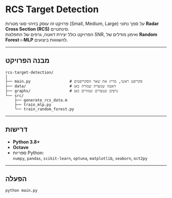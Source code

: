# RCS Target Detection

פרויקט זה עוסק בזיהוי סוגי מטרות (Small, Medium, Large) על סמך נתוני **Radar Cross Section (RCS)** סינתטיים.  
הפרויקט כולל יצירת דאטה, גרפים של התפלגות SNR, ואימון מודלים של **Random Forest** ו-**MLP** להשוואת ביצועים.

---
## מבנה הפרויקט
```
rcs-target-detection/
│
├── main.py                 # סקריפט ראשי, מריץ את שאר הסקריפטים
├── data/                   # דאטה שנוצרת שמורה כאן
├── graphs/                 # גרפים שנוצרים שמורים כאן
└── src/
    ├── generate_rcs_data.m 
    ├── train_mlp.py      
    └── train_random_forest.py 
```
---
## דרישות

- **Python 3.8+**  
- **Octave**  
- ספריות Python:  
  `numpy`, `pandas`, `scikit-learn`, `optuna`, `matplotlib`, `seaborn`, `oct2py`

---
## הפעלה

```bash
python main.py
